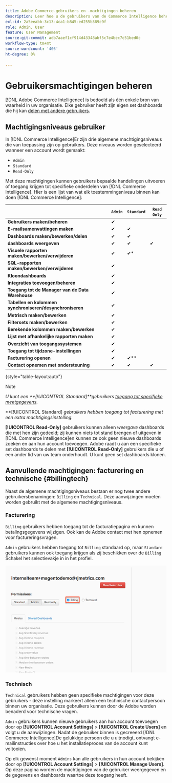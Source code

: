```yaml
---
title: Adobe Commerce-gebruikers en -machtigingen beheren
description: Leer hoe u de gebruikers van de Commerce Intelligence beheert.
exl-id: 2a5eeabb-3c13-4ca1-b845-ed255b389c9f
role: Admin, User
feature: User Management
source-git-commit: adb7aaef1cf914d43348abf5c7e4bec7c51bed0c
workflow-type: tm+mt
source-wordcount: '405'
ht-degree: 0%

---
```


# Gebruikersmachtigingen beheren

[!DNL Adobe Commerce Intelligence] is bedoeld als één enkele bron van waarheid in uw organisatie. Elke gebruiker heeft zijn eigen set dashboards die hij kan [delen met andere gebruikers](../../data-user/dashboards/share-dashboard-with-users.md).

## Machtigingsniveaus gebruiker

In [!DNL Commerce Intelligence]Er zijn drie algemene machtigingsniveaus die van toepassing zijn op gebruikers. Deze niveaus worden geselecteerd wanneer een account wordt gemaakt:

* `Admin`
* `Standard`
* `Read-Only`

Met deze machtigingen kunnen gebruikers bepaalde handelingen uitvoeren of toegang krijgen tot specifieke onderdelen van [!DNL Commerce Intelligence]. Hier is een lijst van wat elk toestemmingsniveau binnen kan doen [!DNL Commerce Intelligence]:

|   | `Admin` | `Standard` | `Read Only` |
| -----|-----|-----|----|
| **Gebruikers maken/beheren** | ✔ |   |   |
| **E-mailsamenvattingen maken** | ✔ | ✔ |   |
| **Dashboards maken/bewerken/delen** | ✔ | ✔ |   |
| **dashboards weergeven** | ✔ | ✔ | ✔ |
| **Visuele rapporten maken/bewerken/verwijderen** | ✔ | ✔* |   |
| **SQL-rapporten maken/bewerken/verwijderen** | ✔ |  |   |
| **Kloondashboards** | ✔ |   |   |
| **Integraties toevoegen/beheren** | ✔ |   |   |
| **Toegang tot de Manager van de Data Warehouse** | ✔ |   |   |
| **Tabellen en kolommen synchroniseren/desynchroniseren** | ✔ |   |   |
| **Metrisch maken/bewerken** | ✔ |   |   |
| **Filtersets maken/bewerken** | ✔ |   |   |
| **Berekende kolommen maken/bewerken** | ✔ |   |   |
| **Lijst met afhankelijke rapporten maken** | ✔ |   |   |
| **Overzicht van toegangssystemen** | ✔ |   |   |
| **Toegang tot tijdzone-instellingen** | ✔ |   |   |
| **Facturering openen** | ✔ | ✔** |   |
| **Contact opnemen met ondersteuning** | ✔ | ✔ | ✔ |

{style="table-layout:auto"}

>[!NOTE]
>
>_U kunt een **[!UICONTROL Standard]**gebruikers [toegang tot specifieke meetgegevens](../../administrator/user-management/restrict-metric-access.md)._
>
>**[!UICONTROL Standard] _gebruikers hebben toegang tot facturering met een extra machtigingsinstelling._
>
>**[!UICONTROL Read-Only]** gebruikers kunnen alleen _weergave_ dashboards die met hen zijn gedeeld; zij kunnen niets tot stand brengen of uitgeven in [!DNL Commerce Intelligence]en kunnen ze ook geen nieuwe dashboards zoeken en aan hun account toevoegen. Adobe raadt u aan een specifieke set dashboards te delen met **[!UICONTROL Read-Only]** gebruikers die u of een ander lid van uw team onderhoudt. U kunt geen set dashboards klonen.

## Aanvullende machtigingen: facturering en technische {#billingtech}

Naast de algemene machtigingsniveaus bestaan er nog twee andere gebruikersbenamingen: `Billing` en `Technical`. Deze aanwijzingen moeten worden gebruikt met de algemene machtigingsniveaus.

### Facturering

`Billing` gebruikers hebben toegang tot de facturatiepagina en kunnen betalingsgegevens wijzigen. Ook kan de Adobe contact met hen opnemen voor factureringsvragen.

`Admin` gebruikers hebben toegang tot `Billing` standaard op, maar `Standard` gebruikers kunnen ook toegang krijgen als zij beschikken over de `Billing` Schakel het selectievakje in in het profiel.

![facturering](../../assets/billing.png)<!--{: width="550" height="363"}-->

### Technisch

`Technical` gebruikers hebben geen specifieke machtigingen voor deze gebruikers - deze instelling markeert alleen een technische contactpersoon binnen uw organisatie. Deze gebruikers kunnen door de Adobe worden benaderd voor technische vragen.

`Admin` gebruikers kunnen nieuwe gebruikers aan hun account toevoegen door op **[!UICONTROL Account Settings]** > **[!UICONTROL Create Users]** en volgt u de aanwijzingen. Nadat de gebruiker binnen is gecreeerd [!DNL Commerce Intelligence]De gelukkige persoon die u uitnodigt, ontvangt e-mailinstructies over hoe u het installatieproces van de account kunt voltooien.

Op elk gewenst moment `Admins` kan alle gebruikers in hun account bekijken door op **[!UICONTROL Account Settings]** > **[!UICONTROL Manage Users]**. Op deze pagina worden de machtigingen van de gebruiker weergegeven en de gegevens en dashboards waartoe deze toegang heeft.
